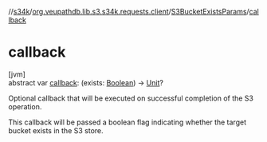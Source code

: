 //[s34k](../../../index.md)/[org.veupathdb.lib.s3.s34k.requests.client](../index.md)/[S3BucketExistsParams](index.md)/[callback](callback.md)

# callback

[jvm]\
abstract var [callback](callback.md): (exists: [Boolean](https://kotlinlang.org/api/latest/jvm/stdlib/kotlin/-boolean/index.html)) -&gt; [Unit](https://kotlinlang.org/api/latest/jvm/stdlib/kotlin/-unit/index.html)?

Optional callback that will be executed on successful completion of the S3 operation.

This callback will be passed a boolean flag indicating whether the target bucket exists in the S3 store.
